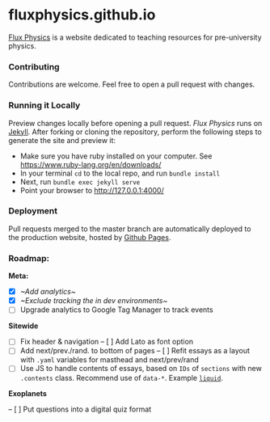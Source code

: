 # fluxphysics.github.io

[Flux Physics](https://fluxphysics.github.io) is a website dedicated to teaching resources for pre-university physics.

### Contributing

Contributions are welcome. Feel free to open a pull request with changes.

### Running it Locally

Preview changes locally before opening a pull request. *Flux Physics* runs on [Jekyll](http://jekyllrb.com/). After forking or cloning the repository, perform the following steps to generate the site and preview it:

- Make sure you have ruby installed on your computer. See https://www.ruby-lang.org/en/downloads/  
- In your terminal `cd` to the local repo, and run `bundle install`
- Next, run `bundle exec jekyll serve`
- Point your browser to http://127.0.0.1:4000/

### Deployment

Pull requests merged to the master branch are automatically deployed to the production website, hosted by [Github Pages](https://pages.github.com/).

### Roadmap:
**Meta:**   
- [x] _~Add analytics~_    
- [x] _~Exclude tracking the in dev environments~_
- [ ] Upgrade analytics to Google Tag Manager to track events

**Sitewide**
- [ ] Fix header & navigation
– [ ] Add Lato as font option
- [ ] Add next/prev./rand. to bottom of pages
– [ ] Refit essays as a layout with `.yaml` variables for masthead and next/prev/rand  
- [ ] Use JS to handle contents of essays, based on `IDs` of `sections` with new `.contents` class. Recommend use of `data-*`. Example [`liquid`](https://github.com/samjamead/samjamead.github.io/blob/master/_layouts/post.html).

**Exoplanets**  

– [ ] Put questions into a digital quiz format
